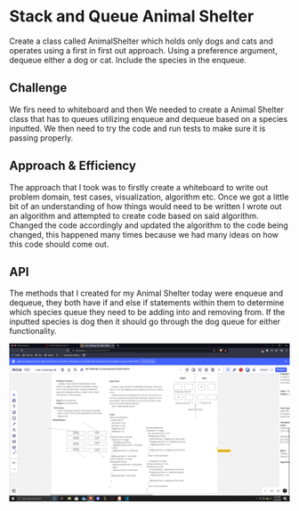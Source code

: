 # Stack and Queue Animal Shelter

Create a class called AnimalShelter which holds only dogs and cats and operates using a first in first out approach. Using a preference argument, dequeue either a dog or cat. Include the species in the enqueue.

## Challenge

We firs need to whiteboard and then We needed to create a Animal Shelter class that has to queues utilizing enqueue and dequeue based on a species inputted. We then need to try the code and run tests to make sure it is passing properly.

## Approach & Efficiency

The approach that I took was to firstly create a whiteboard to write out problem domain, test cases, visualization, algorithm etc. Once we got a little bit of an understanding of how things would need to be written I wrote out an algorithm and attempted to create code based on said algorithm. Changed the code accordingly and updated the algorithm to the code being changed, this happened many times because we had many ideas on how this code should come out.

## API

The methods that I created for my Animal Shelter today were enqueue and dequeue, they both have if and else if statements within them to determine which species queue they need to be adding into and removing from. If the inputted species is dog then it should go through the dog queue for either functionality.

![](../assets/cc12.png)
